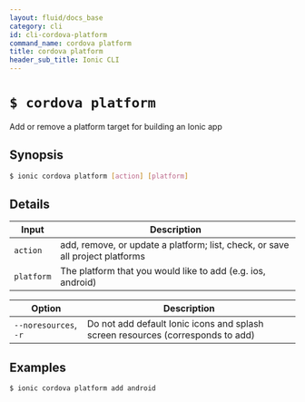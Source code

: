 ```yaml
---
layout: fluid/docs_base
category: cli
id: cli-cordova-platform
command_name: cordova platform
title: cordova platform
header_sub_title: Ionic CLI
---
```


# `$ cordova platform`

Add or remove a platform target for building an Ionic app
## Synopsis

```bash
$ ionic cordova platform [action] [platform]
```
  
## Details


Input | Description
----- | ----------
`action` | add, remove, or update a platform; list, check, or save all project platforms
`platform` | The platform that you would like to add (e.g. ios, android)


Option | Description
------ | ----------
`--noresources`, `-r` | Do not add default Ionic icons and splash screen resources (corresponds to add)

## Examples

```bash
$ ionic cordova platform add android
```
